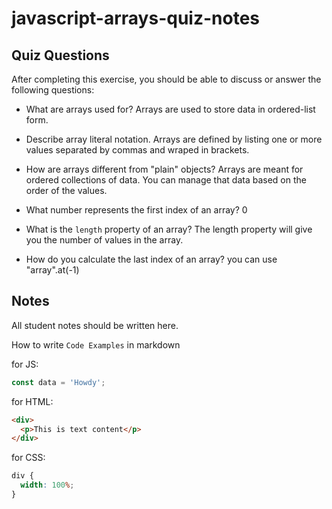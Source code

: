 # javascript-arrays-quiz-notes

## Quiz Questions

After completing this exercise, you should be able to discuss or answer the following questions:

- What are arrays used for?
  Arrays are used to store data in ordered-list form.

- Describe array literal notation.
  Arrays are defined by listing one or more values separated by commas and wraped in brackets.

- How are arrays different from "plain" objects?
  Arrays are meant for ordered collections of data. You can manage that data based on the order of the values.

- What number represents the first index of an array?
  0
- What is the `length` property of an array?
  The length property will give you the number of values in the array.

- How do you calculate the last index of an array?
  you can use "array".at(-1)

## Notes

All student notes should be written here.

How to write `Code Examples` in markdown

for JS:

```javascript
const data = 'Howdy';
```

for HTML:

```html
<div>
  <p>This is text content</p>
</div>
```

for CSS:

```css
div {
  width: 100%;
}
```
